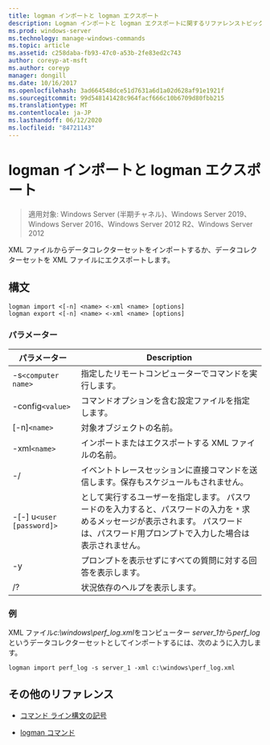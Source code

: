 ```yaml
---
title: logman インポートと logman エクスポート
description: Logman インポートと logman エクスポートに関するリファレンストピック。 XML ファイルからデータコレクターセットをインポートしたり、データコレクターセットを XML ファイルにエクスポートしたりします。
ms.prod: windows-server
ms.technology: manage-windows-commands
ms.topic: article
ms.assetid: c258daba-fb93-47c0-a53b-2fe83ed2c743
author: coreyp-at-msft
ms.author: coreyp
manager: dongill
ms.date: 10/16/2017
ms.openlocfilehash: 3ad664548dce51d7631a6d1a02d628af91e1921f
ms.sourcegitcommit: 99d548141428c964facf666c10b6709d80fbb215
ms.translationtype: MT
ms.contentlocale: ja-JP
ms.lasthandoff: 06/12/2020
ms.locfileid: "84721143"
---
```

# <a name="logman-import-and-logman-export"></a>logman インポートと logman エクスポート

> 適用対象: Windows Server (半期チャネル)、Windows Server 2019、Windows Server 2016、Windows Server 2012 R2、Windows Server 2012

XML ファイルからデータコレクターセットをインポートするか、データコレクターセットを XML ファイルにエクスポートします。

## <a name="syntax"></a>構文

```
logman import <[-n] <name> <-xml <name> [options]
logman export <[-n] <name> <-xml <name> [options]
```

### <a name="parameters"></a>パラメーター

| パラメーター | Description |
| --------- | ----------- |
| -s`<computer name>` | 指定したリモートコンピューターでコマンドを実行します。 |
| -config`<value>` | コマンドオプションを含む設定ファイルを指定します。 |
| [-n]`<name>` | 対象オブジェクトの名前。 |
| -xml`<name>` | インポートまたはエクスポートする XML ファイルの名前。 |
| -/ | イベントトレースセッションに直接コマンドを送信します。保存もスケジュールもされません。 |
| -[-] u`<user [password]>` | として実行するユーザーを指定します。 パスワードのを入力すると、パスワードの入力を `*` 求めるメッセージが表示されます。 パスワードは、パスワード用プロンプトで入力した場合は表示されません。 |
| -y | プロンプトを表示せずにすべての質問に対する回答を表示します。 |
| /? | 状況依存のヘルプを表示します。 |

### <a name="examples"></a>例

XML ファイル*c:\windows\perf_log.xml*をコンピューター *server_1*から*perf_log*というデータコレクターセットとしてインポートするには、次のように入力します。

```
logman import perf_log -s server_1 -xml c:\windows\perf_log.xml
```

## <a name="additional-references"></a>その他のリファレンス

- [コマンド ライン構文の記号](command-line-syntax-key.md)

- [logman コマンド](logman.md)
